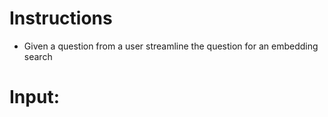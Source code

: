 # Instructions

- Given a question from a user streamline the question for an embedding search

# Input: